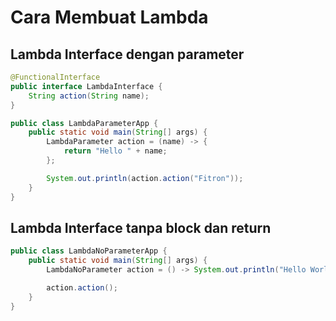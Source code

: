 # Cara Membuat Lambda

## Lambda Interface dengan parameter

```java
@FunctionalInterface
public interface LambdaInterface {
    String action(String name);
}
```

```java
public class LambdaParameterApp {
    public static void main(String[] args) {
        LambdaParameter action = (name) -> {
            return "Hello " + name;
        };

        System.out.println(action.action("Fitron"));
    }
}
```

## Lambda Interface tanpa block dan return

```java
public class LambdaNoParameterApp {
    public static void main(String[] args) {
        LambdaNoParameter action = () -> System.out.println("Hello World");

        action.action();
    }
}
```